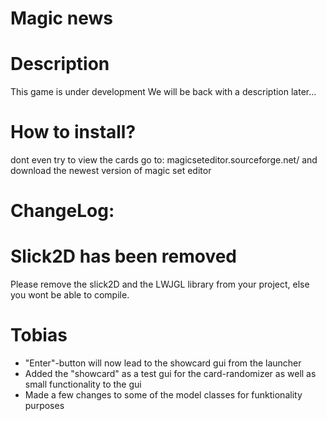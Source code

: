 Magic news
=====

Description
===========
This game is under development
We will be back with a description later...

How to install?
===============
dont even try
to view the cards go to: magicseteditor.sourceforge.net/
and download the newest version of magic set editor


ChangeLog:
========================


Slick2D has been removed
========================
Please remove the slick2D and the LWJGL library from your project,
else you wont be able to compile.

Tobias 
========================
- "Enter"-button will now lead to the showcard gui from the launcher
- Added the "showcard" as a test gui for the card-randomizer as well as small
functionality to the gui
- Made a few changes to some of the model classes for funktionality purposes